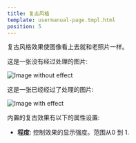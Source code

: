 ```yaml
---
title: 复古风格
template: usermanual-page.tmpl.html
position: 5
---
```


复古风格效果使图像看上去就和老照片一样。

这是一张没有经过处理的图片:

<img alt="Image without effect" src="/images/platform/posteffects/without_effects.png"></img>

这是一张已经经过了处理的图片:

<img alt="Image with effect" src="/images/platform/posteffects/with_sepia.png"></img>

内置的复古效果有以下的属性设置:

* **程度**: 控制效果的显示强度。范围从0 到 1.

